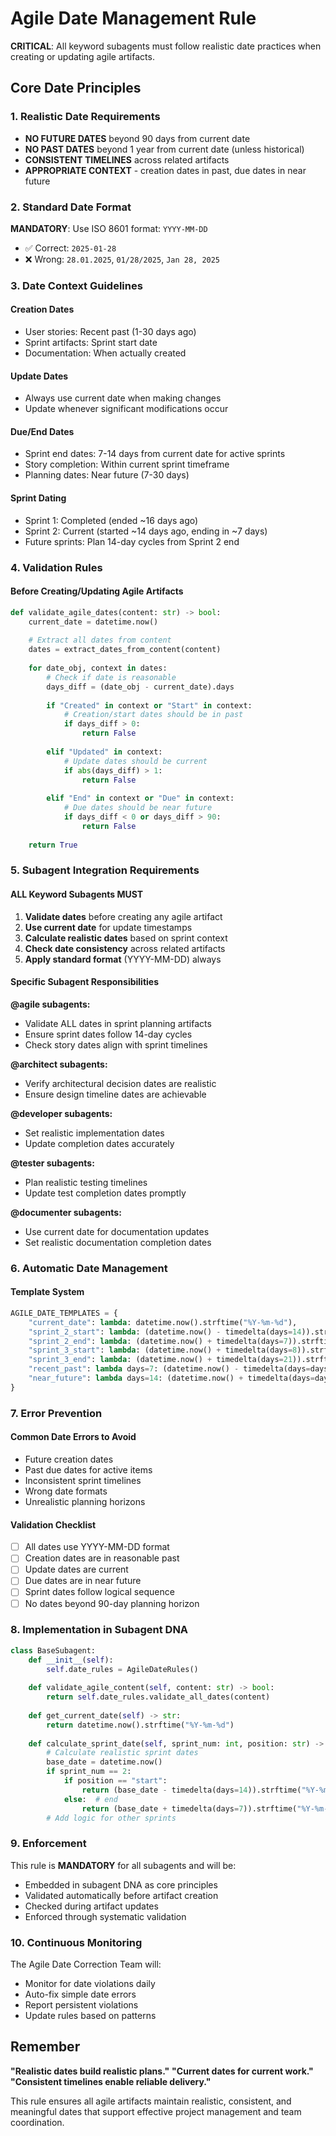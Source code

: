 # Agile Date Management Rule

**CRITICAL**: All keyword subagents must follow realistic date practices when creating or updating agile artifacts.

## Core Date Principles

### **1. Realistic Date Requirements**
- **NO FUTURE DATES** beyond 90 days from current date
- **NO PAST DATES** beyond 1 year from current date (unless historical)
- **CONSISTENT TIMELINES** across related artifacts
- **APPROPRIATE CONTEXT** - creation dates in past, due dates in near future

### **2. Standard Date Format**
**MANDATORY**: Use ISO 8601 format: `YYYY-MM-DD`
- ✅ Correct: `2025-01-28`
- ❌ Wrong: `28.01.2025`, `01/28/2025`, `Jan 28, 2025`

### **3. Date Context Guidelines**

#### **Creation Dates**
- User stories: Recent past (1-30 days ago)
- Sprint artifacts: Sprint start date
- Documentation: When actually created

#### **Update Dates**
- Always use current date when making changes
- Update whenever significant modifications occur

#### **Due/End Dates**
- Sprint end dates: 7-14 days from current date for active sprints
- Story completion: Within current sprint timeframe
- Planning dates: Near future (7-30 days)

#### **Sprint Dating**
- Sprint 1: Completed (ended ~16 days ago)
- Sprint 2: Current (started ~14 days ago, ending in ~7 days)
- Future sprints: Plan 14-day cycles from Sprint 2 end

### **4. Validation Rules**

#### **Before Creating/Updating Agile Artifacts**
```python
def validate_agile_dates(content: str) -> bool:
    current_date = datetime.now()
    
    # Extract all dates from content
    dates = extract_dates_from_content(content)
    
    for date_obj, context in dates:
        # Check if date is reasonable
        days_diff = (date_obj - current_date).days
        
        if "Created" in context or "Start" in context:
            # Creation/start dates should be in past
            if days_diff > 0:
                return False
                
        elif "Updated" in context:
            # Update dates should be current
            if abs(days_diff) > 1:
                return False
                
        elif "End" in context or "Due" in context:
            # Due dates should be near future
            if days_diff < 0 or days_diff > 90:
                return False
    
    return True
```

### **5. Subagent Integration Requirements**

#### **ALL Keyword Subagents MUST**
1. **Validate dates** before creating any agile artifact
2. **Use current date** for update timestamps
3. **Calculate realistic dates** based on sprint context
4. **Check date consistency** across related artifacts
5. **Apply standard format** (YYYY-MM-DD) always

#### **Specific Subagent Responsibilities**

**@agile subagents:**
- Validate ALL dates in sprint planning artifacts
- Ensure sprint dates follow 14-day cycles
- Check story dates align with sprint timelines

**@architect subagents:**
- Verify architectural decision dates are realistic
- Ensure design timeline dates are achievable

**@developer subagents:**
- Set realistic implementation dates
- Update completion dates accurately

**@tester subagents:**
- Plan realistic testing timelines
- Update test completion dates promptly

**@documenter subagents:**
- Use current date for documentation updates
- Set realistic documentation completion dates

### **6. Automatic Date Management**

#### **Template System**
```python
AGILE_DATE_TEMPLATES = {
    "current_date": lambda: datetime.now().strftime("%Y-%m-%d"),
    "sprint_2_start": lambda: (datetime.now() - timedelta(days=14)).strftime("%Y-%m-%d"),
    "sprint_2_end": lambda: (datetime.now() + timedelta(days=7)).strftime("%Y-%m-%d"),
    "sprint_3_start": lambda: (datetime.now() + timedelta(days=8)).strftime("%Y-%m-%d"),
    "sprint_3_end": lambda: (datetime.now() + timedelta(days=21)).strftime("%Y-%m-%d"),
    "recent_past": lambda days=7: (datetime.now() - timedelta(days=days)).strftime("%Y-%m-%d"),
    "near_future": lambda days=14: (datetime.now() + timedelta(days=days)).strftime("%Y-%m-%d")
}
```

### **7. Error Prevention**

#### **Common Date Errors to Avoid**
- Future creation dates
- Past due dates for active items
- Inconsistent sprint timelines
- Wrong date formats
- Unrealistic planning horizons

#### **Validation Checklist**
- [ ] All dates use YYYY-MM-DD format
- [ ] Creation dates are in reasonable past
- [ ] Update dates are current
- [ ] Due dates are in near future
- [ ] Sprint dates follow logical sequence
- [ ] No dates beyond 90-day planning horizon

### **8. Implementation in Subagent DNA**

```python
class BaseSubagent:
    def __init__(self):
        self.date_rules = AgileDateRules()
        
    def validate_agile_content(self, content: str) -> bool:
        return self.date_rules.validate_all_dates(content)
        
    def get_current_date(self) -> str:
        return datetime.now().strftime("%Y-%m-%d")
        
    def calculate_sprint_date(self, sprint_num: int, position: str) -> str:
        # Calculate realistic sprint dates
        base_date = datetime.now()
        if sprint_num == 2:
            if position == "start":
                return (base_date - timedelta(days=14)).strftime("%Y-%m-%d")
            else:  # end
                return (base_date + timedelta(days=7)).strftime("%Y-%m-%d")
        # Add logic for other sprints
```

### **9. Enforcement**

This rule is **MANDATORY** for all subagents and will be:
- Embedded in subagent DNA as core principles
- Validated automatically before artifact creation
- Checked during artifact updates
- Enforced through systematic validation

### **10. Continuous Monitoring**

The Agile Date Correction Team will:
- Monitor for date violations daily
- Auto-fix simple date errors
- Report persistent violations
- Update rules based on patterns

## Remember

**"Realistic dates build realistic plans."**
**"Current dates for current work."**
**"Consistent timelines enable reliable delivery."**

This rule ensures all agile artifacts maintain realistic, consistent, and meaningful dates that support effective project management and team coordination.